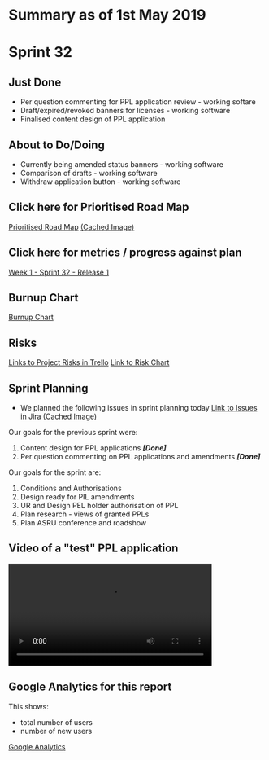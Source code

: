 # Summary as of 1st May 2019

# Sprint 32

## Just Done
* Per question commenting for PPL application review - working softare
* Draft/expired/revoked banners for licenses - working software 
* Finalised content design of PPL application

## About to Do/Doing
* Currently being amended status banners - working software
* Comparison of drafts - working software
* Withdraw application button - working software

## Click here for Prioritised Road Map
[Prioritised Road Map](https://trello.com/b/p7x9hbPV/prioritised-roadmap)    [\(Cached Image\)](graphs/ASLRoadMap01052019.jpg)

## Click here for metrics / progress against plan
[Week 1 - Sprint 32 - Release 1](graphs/progress01052019.png)

## Burnup Chart

[Burnup Chart](burnup01052019.md)

## Risks
[Links to Project Risks in Trello](https://trello.com/b/VuFuCL7t/risk-register-and-kpis-asl-delivery) 
[Link to Risk Chart](graphs/risk01052019.png)

## Sprint Planning
* We planned the following issues in sprint planning today [Link to Issues in Jira](https://jira.digital.homeoffice.gov.uk/secure/RapidBoard.jspa?rapidView=261)    [\(Cached Image\)](graphs/sprint01052019.png)

Our goals for the previous sprint were:
1. Content design for PPL applications
***[Done]***
2. Per question commenting on PPL applications and amendments
***[Done]***

Our goals for the sprint are:
1. Conditions and Authorisations 
2. Design ready for PIL amendments
3. UR and Design PEL holder authorisation of PPL
4. Plan research - views of granted PPLs 
5. Plan ASRU conference and roadshow

## Video of a "test" PPL application
<video controls width="400">
    <source src="graphs/ppl_test.mp4"
            type="video/mp4">

    Sorry, your browser doesn't support embedded videos.
</video> 

## Google Analytics for this report

This shows:
* total number of users
* number of new users

[Google Analytics](graphs/GA01052019.jpg)

